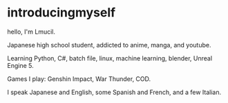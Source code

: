 # introducingmyself
hello, I'm Lmucil.

Japanese high school student, addicted to anime, manga, and youtube.

Learning Python, C#, batch file, linux, machine learning, blender, Unreal Engine 5.

Games I play: Genshin Impact, War Thunder, COD.

I speak Japanese and English, some Spanish and French, and a few Italian.

